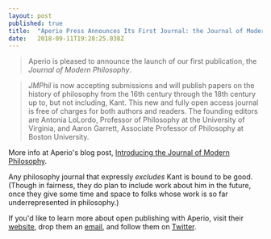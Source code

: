 ```yaml
---
layout: post 
published: true
title:  "Aperio Press Announces Its First Journal: the Journal of Modern Philosophy" 
date:   2018-09-11T19:28:25.038Z 
---
```


> Aperio is pleased to announce the launch of our first publication, the *Journal of Modern Philosophy*.

> *JMPhil* is now accepting submissions and will publish papers on the history of philosophy from the 16th century through the 18th century up to, but not including, Kant. This new and fully open access journal is free of charges for both authors and readers. The founding editors are Antonia LoLordo, Professor of Philosophy at the University of Virginia, and Aaron Garrett, Associate Professor of Philosophy at Boston University.  

More info at Aperio's blog post, [Introducing the Journal of Modern Philosophy](https://aperio.press/site/news/JMPhil). 

Any philosophy journal that expressly *excludes* Kant is bound to be good. (Though in fairness, they do plan to include work about him in the future, once they give some time and space to folks whose work is so far underrepresented in philosophy.)

If you'd like to learn more about open publishing with Aperio, visit their [website](https://aperio.press/), drop them an [email](mailto:publish@virginia.edu), and follow them on [Twitter](http://twitter.com/AperioUVA).
